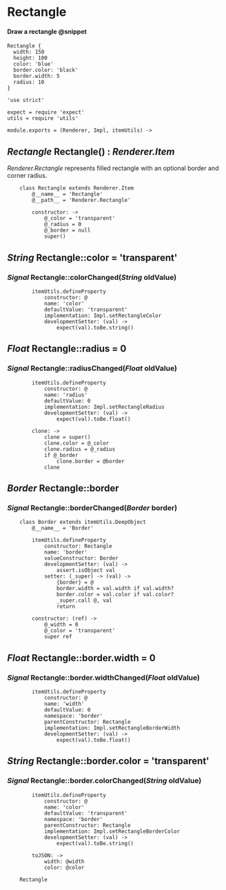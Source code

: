 Rectangle
=========

#### Draw a rectangle @snippet

```style
Rectangle {
  width: 150
  height: 100
  color: 'blue'
  border.color: 'black'
  border.width: 5
  radius: 10
}
```

	'use strict'

	expect = require 'expect'
	utils = require 'utils'

	module.exports = (Renderer, Impl, itemUtils) ->

*Rectangle* Rectangle() : *Renderer.Item*
-----------------------------------------

*Renderer.Rectangle* represents filled rectangle with an optional border and corner radius.

		class Rectangle extends Renderer.Item
			@__name__ = 'Rectangle'
			@__path__ = 'Renderer.Rectangle'

			constructor: ->
				@_color = 'transparent'
				@_radius = 0
				@_border = null
				super()

*String* Rectangle::color = 'transparent'
-----------------------------------------

### *Signal* Rectangle::colorChanged(*String* oldValue)

			itemUtils.defineProperty
				constructor: @
				name: 'color'
				defaultValue: 'transparent'
				implementation: Impl.setRectangleColor
				developmentSetter: (val) ->
					expect(val).toBe.string()

*Float* Rectangle::radius = 0
-----------------------------

### *Signal* Rectangle::radiusChanged(*Float* oldValue)

			itemUtils.defineProperty
				constructor: @
				name: 'radius'
				defaultValue: 0
				implementation: Impl.setRectangleRadius
				developmentSetter: (val) ->
					expect(val).toBe.float()

			clone: ->
				clone = super()
				clone.color = @_color
				clone.radius = @_radius
				if @_border
					clone.border = @border
				clone

*Border* Rectangle::border
--------------------------

### *Signal* Rectangle::borderChanged(*Border* border)

		class Border extends itemUtils.DeepObject
			@__name__ = 'Border'

			itemUtils.defineProperty
				constructor: Rectangle
				name: 'border'
				valueConstructor: Border
				developmentSetter: (val) ->
					assert.isObject val
				setter: (_super) -> (val) ->
					{border} = @
					border.width = val.width if val.width?
					border.color = val.color if val.color?
					_super.call @, val
					return

			constructor: (ref) ->
				@_width = 0
				@_color = 'transparent'
				super ref

*Float* Rectangle::border.width = 0
-----------------------------------

### *Signal* Rectangle::border.widthChanged(*Float* oldValue)

			itemUtils.defineProperty
				constructor: @
				name: 'width'
				defaultValue: 0
				namespace: 'border'
				parentConstructor: Rectangle
				implementation: Impl.setRectangleBorderWidth
				developmentSetter: (val) ->
					expect(val).toBe.float()

*String* Rectangle::border.color = 'transparent'
------------------------------------------------

### *Signal* Rectangle::border.colorChanged(*String* oldValue)

			itemUtils.defineProperty
				constructor: @
				name: 'color'
				defaultValue: 'transparent'
				namespace: 'border'
				parentConstructor: Rectangle
				implementation: Impl.setRectangleBorderColor
				developmentSetter: (val) ->
					expect(val).toBe.string()

			toJSON: ->
				width: @width
				color: @color

		Rectangle
